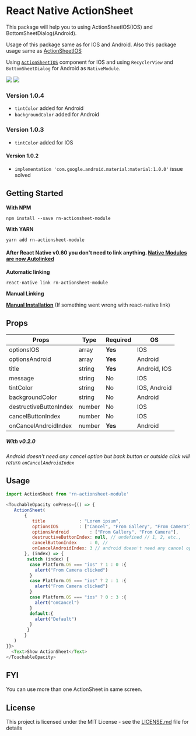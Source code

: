 # React Native ActionSheet
This package will help you to using ActionSheetIOS(IOS) and BottomSheetDialog(Android). 

Usage of this package same as for IOS and Android. Also this package usage same as [ActionSheetIOS](https://facebook.github.io/react-native/docs/actionsheetios)

Using [`ActionSheetIOS`](https://facebook.github.io/react-native/docs/actionsheetios) component for IOS and using `RecyclerView` and `BottomSheetDialog` for Android as `NativeModule`. 

<img src="./docs/rn-actionsheet-module-android.png"> <img src="./docs/rn-actionsheet-module-ios.png">

### Version 1.0.4
- `tintColor` added for Android
- `backgroundColor` added for Android


### Version 1.0.3
- `tintColor` added for IOS

#### Version 1.0.2
- `implementation 'com.google.android.material:material:1.0.0'` issue solved

## Getting Started

**With NPM**

```
npm install --save rn-actionsheet-module
```

**With YARN**

```
yarn add rn-actionsheet-module
```


#### After React Native v0.60 you don't need to link anything. [Native Modules are now Autolinked](https://facebook.github.io/react-native/blog/2019/07/03/version-60#native-modules-are-now-autolinked)

**Automatic linking**

```
react-native link rn-actionsheet-module
```

**Manual Linking**

**[Manual Installation](/docs/manual-installation.md)** (If something went wrong with react-native link)

## Props

| Props                  | Type | Required | OS           |
|------------------------|------|----------|--------------|
| optionsIOS             |array |**Yes**   | IOS          |
| optionsAndroid         |array |**Yes**   | Android      |
| title                  |string|**Yes**   | Android, IOS |
| message                |string|No        | IOS          |    
| tintColor              |string|No        | IOS, Android |    
| backgroundColor        |string|No        | Android      |    
| destructiveButtonIndex |number|No        | IOS          |
| cancelButtonIndex      |number|No        | IOS          |
| onCancelAndroidIndex   |number|**Yes**   | Android      |

##### With v0.2.0
_Android doesn't need any cancel option but back button or outside click will return `onCancelAndroidIndex`_
## Usage

```javascript
import ActionSheet from 'rn-actionsheet-module'

<TouchableOpacity onPress={() => {
   ActionSheet(
       {
          title             : "Lorem ipsum",
          optionsIOS        : ["Cancel", "From Gallery", "From Camera"],
          optionsAndroid        : ["From Gallery", "From Camera"],
          destructiveButtonIndex: null, // undefined // 1, 2, etc.,
          cancelButtonIndex     : 0, // 
          onCancelAndroidIndex: 3 // android doesn't need any cancel option but back button or outside click will return onCancelAndroidIndex
       }, (index) => {
        switch (index) {
         case Platform.OS === "ios" ? 1 : 0 :{
           alert("From Camera clicked")
         }
         case Platform.OS === "ios" ? 2 : 1 :{
           alert("From Camera clicked")
         }
         case Platform.OS === "ios" ? 0 : 3 :{
           alert("onCancel")
         }
         default:{
           alert("Default")
         }
        }
       }
   )
}}>
  <Text>Show ActionSheet</Text>
</TouchableOpacity>
```

## FYI
You can use more than one ActionSheet in same screen.

## License
This project is licensed under the MIT License - see the [LICENSE.md](./LICENSE.md) file for details
